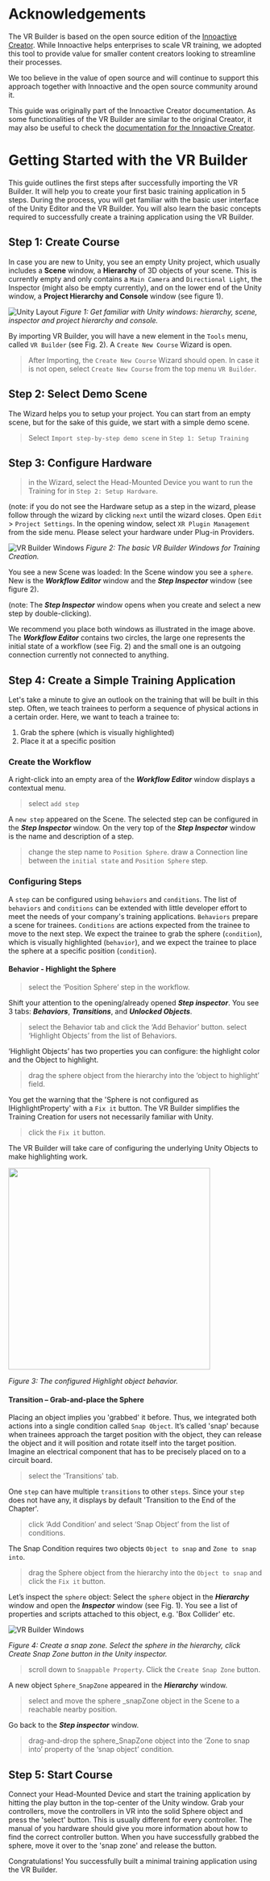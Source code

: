 # Acknowledgements

The VR Builder is based on the open source edition of the [Innoactive Creator](https://www.innoactive.io/creator). While Innoactive helps enterprises to scale VR training, we adopted this tool to provide value for smaller content creators looking to streamline their processes. 

We too believe in the value of open source and will continue to support this approach together with Innoactive and the open source community around it.

This guide was originally part of the Innoactive Creator documentation. As some functionalities of the VR Builder are similar to the original Creator, it may also be useful to check the [documentation for the Innoactive Creator](https://developers.innoactive.de/documentation/creator/v2.11.1/).

# Getting Started with the VR Builder

This guide outlines the first steps after successfully importing the VR Builder. It will help you to create your first basic training application in 5 steps. During the process, you will get familiar with the basic user interface of the Unity Editor and the VR Builder. You will also learn the basic concepts required to successfully create a training application using the VR Builder.

## Step 1: Create Course

In case you are new to Unity, you see an empty Unity project, which usually includes a **Scene** window, a **Hierarchy** of 3D objects of your scene. This is currently empty and only contains a `Main Camera` and `Directional Light`, the Inspector (might also be empty currently), and on the lower end of the Unity window, a **Project Hierarchy and Console** window (see figure 1).

![Unity Layout](images/unityWindows.png "Getting Familiar with Unity - The Unity Layout")
*Figure 1: Get familiar with Unity windows: hierarchy, scene, inspector and project hierarchy and console.*

By importing VR Builder, you will have a new element in the `Tools` menu, called `VR Builder` (see Fig. 2). A `Create New Course` Wizard is open.

  > After Importing, the `Create New Course` Wizard should open. In case it is not open, select `Create New Course` from the top menu `VR Builder`.

## Step 2: Select Demo Scene

The Wizard helps you to setup your project. You can start from an empty scene, but for the sake of this guide, we start with a simple demo scene.

> Select `Import step-by-step demo scene` in `Step 1: Setup Training`

## Step 3: Configure Hardware

> in the Wizard, select the Head-Mounted Device you want to run the Training for in `Step 2: Setup Hardware`.

(note: if you do not see the Hardware setup as a step in the wizard, please follow through the wizard by clicking `next` until the wizard closes. Open `Edit` > `Project Settings`. In the opening window, select `XR Plugin Management` from the side menu. Please select your hardware under Plug-in Providers.

![VR Builder Windows](images/builderWindows.png "Getting Familiar with Unity - The VR Builder Layout")
*Figure 2: The basic VR Builder Windows for Training Creation.*

You see a new Scene was loaded: In the Scene window you see a `sphere`. New is the ***Workflow Editor*** window and the ***Step Inspector*** window (see figure 2). 

(note: The ***Step Inspector*** window opens when you create and select a new step by double-clicking). 

We recommend you place both windows as illustrated in the image above.
The ***Workflow Editor*** contains two circles, the large one represents the initial state of a workflow (see Fig. 2) and the small one is an outgoing connection currently not connected to anything.

## Step 4: Create a Simple Training Application

Let's take a minute to give an outlook on the training that will be built in this step. Often, we teach trainees to perform a sequence of physical actions in a certain order. Here, we want to teach a trainee to:

1. Grab the sphere (which is visually highlighted)
2. Place it at a specific position

### Create the Workflow

A right-click into an empty area of the ***Workflow Editor*** window displays a contextual menu.

> select `add step`

A `new step` appeared on the Scene. The selected step can be configured in the ***Step Inspector*** window. On the very top of the ***Step Inspector*** window is the name and description of a step.

> change the step name to `Position Sphere`.
> draw a Connection line between the `initial state` and `Position Sphere` step.

### Configuring Steps

A `step` can be configured using `behaviors` and `conditions`. The list of `behaviors` and `conditions` can be extended with little developer effort to meet the needs of your company's training applications. 
`Behaviors` prepare a scene for trainees. `Conditions` are actions expected from the trainee to move to the next step. We expect the trainee to grab the sphere (`condition`), which is visually highlighted (`behavior`), and we expect the trainee to place the sphere at a specific position (`condition`).

#### Behavior - Highlight the Sphere

> select the ‘Position Sphere’ step in the workflow.

Shift your attention to the opening/already opened ***Step inspector***. You see 3 tabs: ***Behaviors***, ***Transitions***, and ***Unlocked Objects***.

> select the Behavior tab and click the ‘Add Behavior’ button.
> select ‘Highlight Objects’ from the list of Behaviors.

‘Highlight Objects’ has two properties you can configure: the highlight color and the Object to highlight.

> drag the sphere object from the hierarchy into the ‘object to highlight’ field.

You get the warning that the 'Sphere is not configured as IHighlightProperty' with a `Fix it` button. The VR Builder simplifies the Training Creation for users not necessarily familiar with Unity.

> click the `Fix it` button.

The VR Builder will take care of configuring the underlying Unity Objects to make highlighting work.

<img src="images/behavior.png" width="400">

 *Figure 3: The configured Highlight object behavior.*

#### Transition – Grab-and-place the Sphere

Placing an object implies you 'grabbed' it before. Thus, we integrated both actions into a single condition called `Snap Object`. It’s called 'snap' because when trainees approach the target position with the object, they can release the object and it will position and rotate itself into the target position. Imagine an electrical component that has to be precisely placed on to a circuit board. 

> select the 'Transitions' tab.

One `step` can have multiple `transitions` to other `steps`. Since your `step` does not have any, it displays by default 'Transition to the End of the Chapter'.

> click ‘Add Condition’ and select ‘Snap Object’ from the list of conditions.

The Snap Condition requires two objects `Object to snap` and `Zone to snap into`.

> drag the Sphere object from the hierarchy into the `Object to snap` and click the `Fix it` button.

Let’s inspect the `sphere` object: Select the `sphere` object in the ***Hierarchy*** window and open the ***Inspector*** window (see Fig. 1). You see a list of properties and scripts attached to this object, e.g. 'Box Collider' etc.

![VR Builder Windows](images/createSnapZone.png "Getting Familiar with Unity - The VR Builder Layout")

 *Figure 4: Create a snap zone. Select the sphere in the hierarchy, click Create Snap Zone button in the Unity inspector.*

> scroll down to `Snappable Property`. Click the `Create Snap Zone` button.

A new object `Sphere_SnapZone` appeared in the ***Hierarchy*** window.

> select and move the sphere _snapZone object in the Scene to a reachable nearby position.

Go back to the ***Step inspector*** window.
> drag-and-drop the sphere_SnapZone object into the ‘Zone to snap into’ property of the ‘snap object’ condition.

## Step 5: Start Course

Connect your Head-Mounted Device and start the training application by hitting the play button in the top-center of the Unity window. Grab your controllers, move the controllers in VR into the solid Sphere object and press the 'select' button. This is usually different for every controller. The manual of you hardware should give you more information about how to find the correct controller button. When you have successfully grabbed the sphere, move it over to the 'snap zone' and release the button.

Congratulations! You successfully built a minimal training application using the VR Builder.
